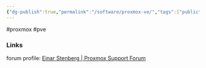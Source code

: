 ```yaml
---
{"dg-publish":true,"permalink":"/software/proxmox-ve/","tags":["public"],"noteIcon":"1","created":"2024-08-03T14:52:57.890+02:00","updated":"2023-01-20T08:35:40.000+01:00"}
---
```


#proxmox #pve



### Links
forum profile: [Einar Stenberg | Proxmox Support Forum](https://forum.proxmox.com/members/einar-stenberg.19433/#recent-content)